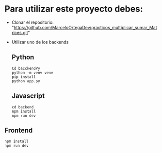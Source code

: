 # Para utilizar este proyecto debes:
- Clonar el repositorio: "https://github.com/MarceloOrtegaDev/practicos_multiplicar_sumar_Matrices.git"
- Utilizar uno de los backends

  ## Python
  ```
  Cd bacckendPy
  python -m venv venv
  pip install
  python app.py
  ```

  ## Javascript
  ```
  cd backend
  npm install
  npm run dev
  ```

## Frontend
```
npm install
npm run dev

```
